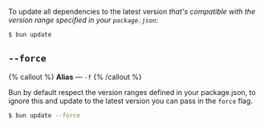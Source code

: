 To update all dependencies to the latest version _that's compatible with the version range specified in your `package.json`_:

```sh
$ bun update
```

## `--force`

{% callout %}
**Alias** — `-f`
{% /callout %}

Bun by default respect the version ranges defined in your package.json, to ignore this and update to the latest version you can pass in the `force` flag.

```sh
$ bun update --force
```
